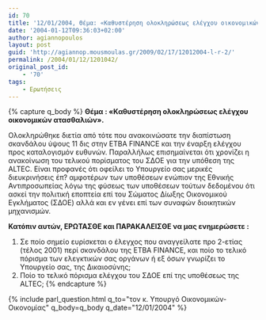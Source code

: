 ```yaml
---
id: 70
title: '12/01/2004, Θέμα: «Καθυστέρηση ολοκληρώσεως ελέγχου οικονομικών ατασθαλιών».'
date: '2004-01-12T09:36:03+02:00'
author: agiannopoulos
layout: post
guid: 'http://agiannop.mousmoulas.gr/2009/02/17/12012004-l-r-2/'
permalink: /2004/01/12/1201042/
original_post_id:
    - '70'
tags:
    - Ερωτήσεις
---
```


{% capture q_body %}
**Θέμα : «Καθυστέρηση ολοκληρώσεως ελέγχου οικονομικών ατασθαλιών».**

Ολοκληρώθηκε διετία από τότε που ανακοινώσατε την διαπίστωση σκανδάλου ύψους 11 δις στην ETBA FINANCE και την έναρξη ελέγχου προς καταλογισμόν ευθυνών. Παραλλήλως επισημαίνεται ότι χρονίζει η ανακοίνωση του τελικού πορίσματος του ΣΔΟΕ για την υπόθεση της ALTEC. Είναι προφανές ότι οφείλει το Υπουργείο σας μερικές διευκρινήσεις έπ? αμφοτέρων των υποθέσεων ενώπιον της Εθνικής Αντιπροσωπείας λόγω της φύσεως των υποθέσεων τούτων δεδομένου ότι ασκεί την πολιτική εποπτεία επί του Σώματος Δίωξης Οικονομικού Eγκλήματος (ΣΔΟΕ) αλλά και εν γένει επί των συναφών διοικητικών μηχανισμών.

**Κατόπιν αυτών, ΕΡΩΤΑΣΘΕ και ΠΑΡΑΚΑΛΕΙΣΘΕ να μας ενημερώσετε :**

1. Σε ποίο σημείο ευρίσκεται ο έλεγχος που αναγγείλατε προ 2-ετίας (τέλος 2001) περί σκανδάλου της ΕΤΒΑ FINANCE, και ποίο το τελικό πόρισμα των ελεγκτικών σας οργάνων ή εξ όσων γνωρίζει το Υπουργείο σας, της Δικαιοσύνης;
1. Ποίο το τελικό πόρισμα ελέγχου του ΣΔΟΕ επί της υποθέσεως της ALTEC;
{% endcapture %}

{% include parl_question.html q_to="τον κ. Υπουργό Οικονομικών-Οικονομίας" q_body=q_body q_date="12/01/2004" %}